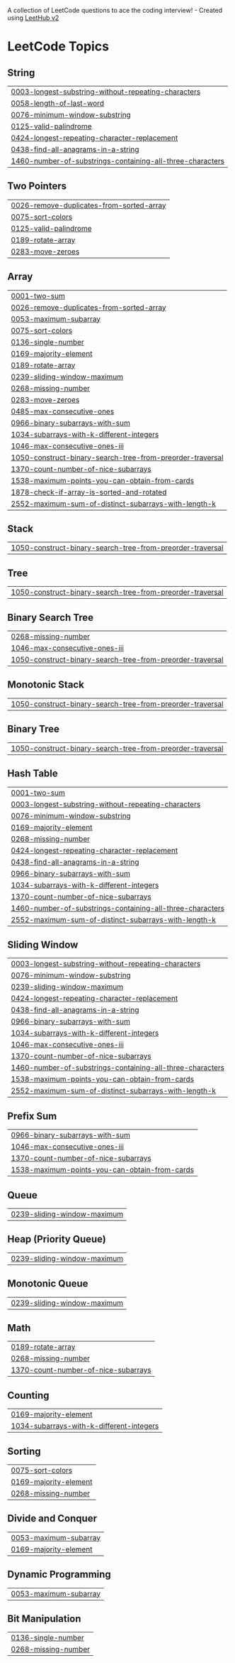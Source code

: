 A collection of LeetCode questions to ace the coding interview! - Created using [LeetHub v2](https://github.com/arunbhardwaj/LeetHub-2.0)
<!---LeetCode Topics Start-->
# LeetCode Topics
## String
|  |
| ------- |
| [0003-longest-substring-without-repeating-characters](https://github.com/anupvernekar31/Leetcode-DSA/tree/master/0003-longest-substring-without-repeating-characters) |
| [0058-length-of-last-word](https://github.com/anupvernekar31/Leetcode-DSA/tree/master/0058-length-of-last-word) |
| [0076-minimum-window-substring](https://github.com/anupvernekar31/Leetcode-DSA/tree/master/0076-minimum-window-substring) |
| [0125-valid-palindrome](https://github.com/anupvernekar31/Leetcode-DSA/tree/master/0125-valid-palindrome) |
| [0424-longest-repeating-character-replacement](https://github.com/anupvernekar31/Leetcode-DSA/tree/master/0424-longest-repeating-character-replacement) |
| [0438-find-all-anagrams-in-a-string](https://github.com/anupvernekar31/Leetcode-DSA/tree/master/0438-find-all-anagrams-in-a-string) |
| [1460-number-of-substrings-containing-all-three-characters](https://github.com/anupvernekar31/Leetcode-DSA/tree/master/1460-number-of-substrings-containing-all-three-characters) |
## Two Pointers
|  |
| ------- |
| [0026-remove-duplicates-from-sorted-array](https://github.com/anupvernekar31/Leetcode-DSA/tree/master/0026-remove-duplicates-from-sorted-array) |
| [0075-sort-colors](https://github.com/anupvernekar31/Leetcode-DSA/tree/master/0075-sort-colors) |
| [0125-valid-palindrome](https://github.com/anupvernekar31/Leetcode-DSA/tree/master/0125-valid-palindrome) |
| [0189-rotate-array](https://github.com/anupvernekar31/Leetcode-DSA/tree/master/0189-rotate-array) |
| [0283-move-zeroes](https://github.com/anupvernekar31/Leetcode-DSA/tree/master/0283-move-zeroes) |
## Array
|  |
| ------- |
| [0001-two-sum](https://github.com/anupvernekar31/Leetcode-DSA/tree/master/0001-two-sum) |
| [0026-remove-duplicates-from-sorted-array](https://github.com/anupvernekar31/Leetcode-DSA/tree/master/0026-remove-duplicates-from-sorted-array) |
| [0053-maximum-subarray](https://github.com/anupvernekar31/Leetcode-DSA/tree/master/0053-maximum-subarray) |
| [0075-sort-colors](https://github.com/anupvernekar31/Leetcode-DSA/tree/master/0075-sort-colors) |
| [0136-single-number](https://github.com/anupvernekar31/Leetcode-DSA/tree/master/0136-single-number) |
| [0169-majority-element](https://github.com/anupvernekar31/Leetcode-DSA/tree/master/0169-majority-element) |
| [0189-rotate-array](https://github.com/anupvernekar31/Leetcode-DSA/tree/master/0189-rotate-array) |
| [0239-sliding-window-maximum](https://github.com/anupvernekar31/Leetcode-DSA/tree/master/0239-sliding-window-maximum) |
| [0268-missing-number](https://github.com/anupvernekar31/Leetcode-DSA/tree/master/0268-missing-number) |
| [0283-move-zeroes](https://github.com/anupvernekar31/Leetcode-DSA/tree/master/0283-move-zeroes) |
| [0485-max-consecutive-ones](https://github.com/anupvernekar31/Leetcode-DSA/tree/master/0485-max-consecutive-ones) |
| [0966-binary-subarrays-with-sum](https://github.com/anupvernekar31/Leetcode-DSA/tree/master/0966-binary-subarrays-with-sum) |
| [1034-subarrays-with-k-different-integers](https://github.com/anupvernekar31/Leetcode-DSA/tree/master/1034-subarrays-with-k-different-integers) |
| [1046-max-consecutive-ones-iii](https://github.com/anupvernekar31/Leetcode-DSA/tree/master/1046-max-consecutive-ones-iii) |
| [1050-construct-binary-search-tree-from-preorder-traversal](https://github.com/anupvernekar31/Leetcode-DSA/tree/master/1050-construct-binary-search-tree-from-preorder-traversal) |
| [1370-count-number-of-nice-subarrays](https://github.com/anupvernekar31/Leetcode-DSA/tree/master/1370-count-number-of-nice-subarrays) |
| [1538-maximum-points-you-can-obtain-from-cards](https://github.com/anupvernekar31/Leetcode-DSA/tree/master/1538-maximum-points-you-can-obtain-from-cards) |
| [1878-check-if-array-is-sorted-and-rotated](https://github.com/anupvernekar31/Leetcode-DSA/tree/master/1878-check-if-array-is-sorted-and-rotated) |
| [2552-maximum-sum-of-distinct-subarrays-with-length-k](https://github.com/anupvernekar31/Leetcode-DSA/tree/master/2552-maximum-sum-of-distinct-subarrays-with-length-k) |
## Stack
|  |
| ------- |
| [1050-construct-binary-search-tree-from-preorder-traversal](https://github.com/anupvernekar31/Leetcode-DSA/tree/master/1050-construct-binary-search-tree-from-preorder-traversal) |
## Tree
|  |
| ------- |
| [1050-construct-binary-search-tree-from-preorder-traversal](https://github.com/anupvernekar31/Leetcode-DSA/tree/master/1050-construct-binary-search-tree-from-preorder-traversal) |
## Binary Search Tree
|  |
| ------- |
| [0268-missing-number](https://github.com/anupvernekar31/Leetcode-DSA/tree/master/0268-missing-number) |
| [1046-max-consecutive-ones-iii](https://github.com/anupvernekar31/Leetcode-DSA/tree/master/1046-max-consecutive-ones-iii) |
| [1050-construct-binary-search-tree-from-preorder-traversal](https://github.com/anupvernekar31/Leetcode-DSA/tree/master/1050-construct-binary-search-tree-from-preorder-traversal) |
## Monotonic Stack
|  |
| ------- |
| [1050-construct-binary-search-tree-from-preorder-traversal](https://github.com/anupvernekar31/Leetcode-DSA/tree/master/1050-construct-binary-search-tree-from-preorder-traversal) |
## Binary Tree
|  |
| ------- |
| [1050-construct-binary-search-tree-from-preorder-traversal](https://github.com/anupvernekar31/Leetcode-DSA/tree/master/1050-construct-binary-search-tree-from-preorder-traversal) |
## Hash Table
|  |
| ------- |
| [0001-two-sum](https://github.com/anupvernekar31/Leetcode-DSA/tree/master/0001-two-sum) |
| [0003-longest-substring-without-repeating-characters](https://github.com/anupvernekar31/Leetcode-DSA/tree/master/0003-longest-substring-without-repeating-characters) |
| [0076-minimum-window-substring](https://github.com/anupvernekar31/Leetcode-DSA/tree/master/0076-minimum-window-substring) |
| [0169-majority-element](https://github.com/anupvernekar31/Leetcode-DSA/tree/master/0169-majority-element) |
| [0268-missing-number](https://github.com/anupvernekar31/Leetcode-DSA/tree/master/0268-missing-number) |
| [0424-longest-repeating-character-replacement](https://github.com/anupvernekar31/Leetcode-DSA/tree/master/0424-longest-repeating-character-replacement) |
| [0438-find-all-anagrams-in-a-string](https://github.com/anupvernekar31/Leetcode-DSA/tree/master/0438-find-all-anagrams-in-a-string) |
| [0966-binary-subarrays-with-sum](https://github.com/anupvernekar31/Leetcode-DSA/tree/master/0966-binary-subarrays-with-sum) |
| [1034-subarrays-with-k-different-integers](https://github.com/anupvernekar31/Leetcode-DSA/tree/master/1034-subarrays-with-k-different-integers) |
| [1370-count-number-of-nice-subarrays](https://github.com/anupvernekar31/Leetcode-DSA/tree/master/1370-count-number-of-nice-subarrays) |
| [1460-number-of-substrings-containing-all-three-characters](https://github.com/anupvernekar31/Leetcode-DSA/tree/master/1460-number-of-substrings-containing-all-three-characters) |
| [2552-maximum-sum-of-distinct-subarrays-with-length-k](https://github.com/anupvernekar31/Leetcode-DSA/tree/master/2552-maximum-sum-of-distinct-subarrays-with-length-k) |
## Sliding Window
|  |
| ------- |
| [0003-longest-substring-without-repeating-characters](https://github.com/anupvernekar31/Leetcode-DSA/tree/master/0003-longest-substring-without-repeating-characters) |
| [0076-minimum-window-substring](https://github.com/anupvernekar31/Leetcode-DSA/tree/master/0076-minimum-window-substring) |
| [0239-sliding-window-maximum](https://github.com/anupvernekar31/Leetcode-DSA/tree/master/0239-sliding-window-maximum) |
| [0424-longest-repeating-character-replacement](https://github.com/anupvernekar31/Leetcode-DSA/tree/master/0424-longest-repeating-character-replacement) |
| [0438-find-all-anagrams-in-a-string](https://github.com/anupvernekar31/Leetcode-DSA/tree/master/0438-find-all-anagrams-in-a-string) |
| [0966-binary-subarrays-with-sum](https://github.com/anupvernekar31/Leetcode-DSA/tree/master/0966-binary-subarrays-with-sum) |
| [1034-subarrays-with-k-different-integers](https://github.com/anupvernekar31/Leetcode-DSA/tree/master/1034-subarrays-with-k-different-integers) |
| [1046-max-consecutive-ones-iii](https://github.com/anupvernekar31/Leetcode-DSA/tree/master/1046-max-consecutive-ones-iii) |
| [1370-count-number-of-nice-subarrays](https://github.com/anupvernekar31/Leetcode-DSA/tree/master/1370-count-number-of-nice-subarrays) |
| [1460-number-of-substrings-containing-all-three-characters](https://github.com/anupvernekar31/Leetcode-DSA/tree/master/1460-number-of-substrings-containing-all-three-characters) |
| [1538-maximum-points-you-can-obtain-from-cards](https://github.com/anupvernekar31/Leetcode-DSA/tree/master/1538-maximum-points-you-can-obtain-from-cards) |
| [2552-maximum-sum-of-distinct-subarrays-with-length-k](https://github.com/anupvernekar31/Leetcode-DSA/tree/master/2552-maximum-sum-of-distinct-subarrays-with-length-k) |
## Prefix Sum
|  |
| ------- |
| [0966-binary-subarrays-with-sum](https://github.com/anupvernekar31/Leetcode-DSA/tree/master/0966-binary-subarrays-with-sum) |
| [1046-max-consecutive-ones-iii](https://github.com/anupvernekar31/Leetcode-DSA/tree/master/1046-max-consecutive-ones-iii) |
| [1370-count-number-of-nice-subarrays](https://github.com/anupvernekar31/Leetcode-DSA/tree/master/1370-count-number-of-nice-subarrays) |
| [1538-maximum-points-you-can-obtain-from-cards](https://github.com/anupvernekar31/Leetcode-DSA/tree/master/1538-maximum-points-you-can-obtain-from-cards) |
## Queue
|  |
| ------- |
| [0239-sliding-window-maximum](https://github.com/anupvernekar31/Leetcode-DSA/tree/master/0239-sliding-window-maximum) |
## Heap (Priority Queue)
|  |
| ------- |
| [0239-sliding-window-maximum](https://github.com/anupvernekar31/Leetcode-DSA/tree/master/0239-sliding-window-maximum) |
## Monotonic Queue
|  |
| ------- |
| [0239-sliding-window-maximum](https://github.com/anupvernekar31/Leetcode-DSA/tree/master/0239-sliding-window-maximum) |
## Math
|  |
| ------- |
| [0189-rotate-array](https://github.com/anupvernekar31/Leetcode-DSA/tree/master/0189-rotate-array) |
| [0268-missing-number](https://github.com/anupvernekar31/Leetcode-DSA/tree/master/0268-missing-number) |
| [1370-count-number-of-nice-subarrays](https://github.com/anupvernekar31/Leetcode-DSA/tree/master/1370-count-number-of-nice-subarrays) |
## Counting
|  |
| ------- |
| [0169-majority-element](https://github.com/anupvernekar31/Leetcode-DSA/tree/master/0169-majority-element) |
| [1034-subarrays-with-k-different-integers](https://github.com/anupvernekar31/Leetcode-DSA/tree/master/1034-subarrays-with-k-different-integers) |
## Sorting
|  |
| ------- |
| [0075-sort-colors](https://github.com/anupvernekar31/Leetcode-DSA/tree/master/0075-sort-colors) |
| [0169-majority-element](https://github.com/anupvernekar31/Leetcode-DSA/tree/master/0169-majority-element) |
| [0268-missing-number](https://github.com/anupvernekar31/Leetcode-DSA/tree/master/0268-missing-number) |
## Divide and Conquer
|  |
| ------- |
| [0053-maximum-subarray](https://github.com/anupvernekar31/Leetcode-DSA/tree/master/0053-maximum-subarray) |
| [0169-majority-element](https://github.com/anupvernekar31/Leetcode-DSA/tree/master/0169-majority-element) |
## Dynamic Programming
|  |
| ------- |
| [0053-maximum-subarray](https://github.com/anupvernekar31/Leetcode-DSA/tree/master/0053-maximum-subarray) |
## Bit Manipulation
|  |
| ------- |
| [0136-single-number](https://github.com/anupvernekar31/Leetcode-DSA/tree/master/0136-single-number) |
| [0268-missing-number](https://github.com/anupvernekar31/Leetcode-DSA/tree/master/0268-missing-number) |
<!---LeetCode Topics End-->